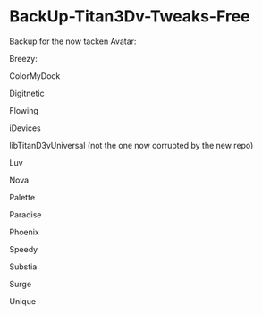 # BackUp-Titan3Dv-Tweaks-Free
Backup for the now tacken
Avatar:

Breezy:

ColorMyDock

Digitnetic

Flowing

iDevices

libTitanD3vUniversal (not the one now corrupted by the new repo)

Luv

Nova

Palette

Paradise

Phoenix

Speedy

Substia

Surge

Unique
